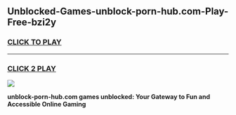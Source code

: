 
## Unblocked-Games-unblock-porn-hub.com-Play-Free-bzi2y
<h3>
<a href="https://premium76.site?title=unblock-porn-hub.com&ref=19M">CLICK TO PLAY</a></h3>
<hr>

<h3>
<a href="https://premium76.site?title=unblock-porn-hub.com&ref=19M">CLICK 2 PLAY</a>
  
</h3>

<a href="https://premium76.site?title=unblock-porn-hub.com&ref=19M"><img src="https://clearcache.store/games.png"></a>


**unblock-porn-hub.com games unblocked: Your Gateway to Fun and Accessible Online Gaming**
